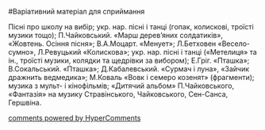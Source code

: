 <div id="hypercomments_widget" class="js-hypercomments-widget invisible"></div>


#Варіативний матеріал для сприймання

Пісні про школу на вибір; укр. нар. пісні і танці (гопак, колискові, троїсті музики тощо); П.Чайковський. «Марш дерев’яних солдатиків», «Жовтень. Осіння пісня»; В.А.Моцарт. «Менует»; Л.Бетховен «Весело-сумно», Л.Ревуцький «Колискова»; укр. нар. пісні і танці («Метелиця» та ін., троїсті музики, колядки та щедрівки за вибором); Е.Гріг. «Пташка»; В.Сокальський. «Пташка»;  Д.Кабалевський. «Сурмач і луна», «Зайчик дражнить ведмедика»; М.Коваль «Вовк і семеро козенят» (фрагменти); музика з мульт- і кінофільмів; «Дитячий альбом» П.Чайковського, «Фантазія» на музику Стравінського, Чайковського, Сен-Санса, Гершвіна.

<div class="js-hypercomments-container">
    <a href="http://hypercomments.com" class="hc-link" title="comments widget">comments powered by HyperComments</a>
</div>